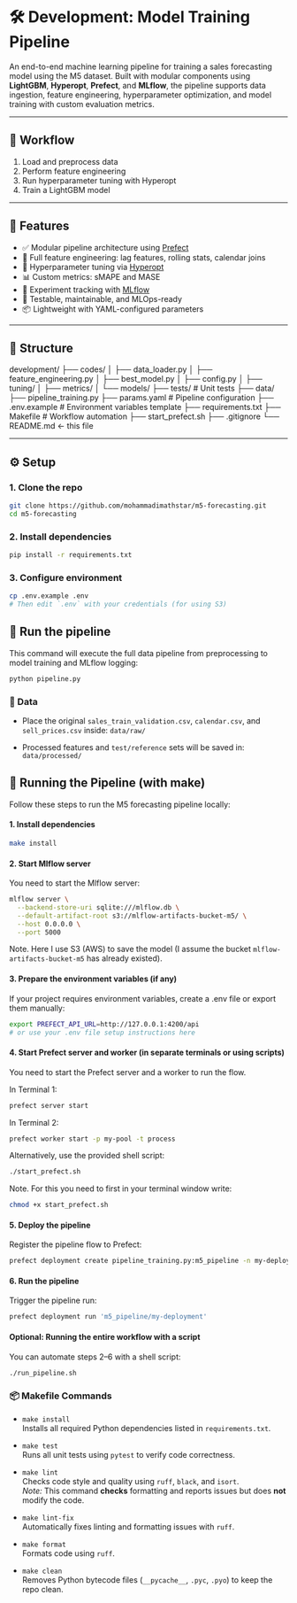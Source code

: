 # 🛠 Development: Model Training Pipeline

An end-to-end machine learning pipeline for training a sales forecasting model using the M5 dataset. Built with modular components using **LightGBM**, **Hyperopt**, **Prefect**, and **MLflow**, the pipeline supports data ingestion, feature engineering, hyperparameter optimization, and model training with custom evaluation metrics.


---


## 🔄 Workflow

1. Load and preprocess data
2. Perform feature engineering
3. Run hyperparameter tuning with Hyperopt
4. Train a LightGBM model

---

## 🚀 Features

- ✅ Modular pipeline architecture using [Prefect](https://docs.prefect.io/)
- 🔁 Full feature engineering: lag features, rolling stats, calendar joins
- 🧪 Hyperparameter tuning via [Hyperopt](https://github.com/hyperopt/hyperopt)
- 📊 Custom metrics: sMAPE and MASE
- 📝 Experiment tracking with [MLflow](https://mlflow.org/)
- 🧼 Testable, maintainable, and MLOps-ready
- 📦 Lightweight with YAML-configured parameters

---

## 📂 Structure

development/
├── codes/
│ ├── data_loader.py
│ ├── feature_engineering.py
│ ├── best_model.py
│ ├── config.py
│ ├── tuning/
│ ├── metrics/
│ └── models/
├── tests/                  # Unit tests
├── data/
├── pipeline_training.py
├── params.yaml             # Pipeline configuration
├── .env.example # Environment variables template
├── requirements.txt
├── Makefile                # Workflow automation
├── start_prefect.sh
├── .gitignore
└── README.md ← this file


---

## ⚙️ Setup

### 1. Clone the repo

```bash
git clone https://github.com/mohammadimathstar/m5-forecasting.git
cd m5-forecasting
```

### 2. Install dependencies

```bash
pip install -r requirements.txt
```

### 3. Configure environment

```bash
cp .env.example .env
# Then edit `.env` with your credentials (for using S3)
```

## 🧪 Run the pipeline

This command will execute the full data pipeline from preprocessing to model training and MLflow logging:

```bash
python pipeline.py
```


### 📁 Data

- Place the original `sales_train_validation.csv`, `calendar.csv`, and `sell_prices.csv` inside: `data/raw/`

- Processed features and `test/reference` sets will be saved in: `data/processed/`



## 🚀 Running the Pipeline (with make)

Follow these steps to run the M5 forecasting pipeline locally:

#### 1. Install dependencies

```bash
make install
```

#### 2. Start Mlflow server

You need to start the Mlflow server:

```bash
mlflow server \
  --backend-store-uri sqlite:///mlflow.db \
  --default-artifact-root s3://mlflow-artifacts-bucket-m5/ \
  --host 0.0.0.0 \
  --port 5000
```

Note. Here I use S3 (AWS) to save the model (I assume the bucket `mlflow-artifacts-bucket-m5` has already existed).


#### 3. Prepare the environment variables (if any)

If your project requires environment variables, create a .env file or export them manually:

```bash
export PREFECT_API_URL=http://127.0.0.1:4200/api
# or use your .env file setup instructions here
```

#### 4. Start Prefect server and worker (in separate terminals or using scripts)

You need to start the Prefect server and a worker to run the flow.

In Terminal 1:

```bash
prefect server start
```

In Terminal 2:

```bash
prefect worker start -p my-pool -t process
```

Alternatively, use the provided shell script:

```bash
./start_prefect.sh
```

Note. For this you need to first in your terminal window write:

```bash
chmod +x start_prefect.sh
```

#### 5. Deploy the pipeline

Register the pipeline flow to Prefect:

```bash
prefect deployment create pipeline_training.py:m5_pipeline -n my-deployment -p my-pool
```

#### 6. Run the pipeline

Trigger the pipeline run:

```bash
prefect deployment run 'm5_pipeline/my-deployment'
```

#### Optional: Running the entire workflow with a script

You can automate steps 2–6 with a shell script:

```bash
./run_pipeline.sh
```



### 📦 Makefile Commands

- `make install`  
  Installs all required Python dependencies listed in `requirements.txt`.

- `make test`  
  Runs all unit tests using `pytest` to verify code correctness.

- `make lint`  
  Checks code style and quality using `ruff`, `black`, and `isort`.  
  *Note:* This command **checks** formatting and reports issues but does **not** modify the code.

- `make lint-fix`  
  Automatically fixes linting and formatting issues with `ruff`.

- `make format`  
  Formats code using `ruff`.

- `make clean`  
  Removes Python bytecode files (`__pycache__`, `.pyc`, `.pyo`) to keep the repo clean.


